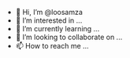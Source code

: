 - 👋 Hi, I’m @loosamza
- 👀 I’m interested in ...
- 🌱 I’m currently learning ...
- 💞️ I’m looking to collaborate on ...
- 📫 How to reach me ...

<!---
loosamza/loosamza is a ✨ special ✨ repository because its `README.md` (this file) appears on your GitHub profile.
You can click the Preview link to take a look at your changes.
--->
